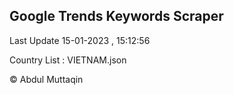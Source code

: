 

## Google Trends Keywords Scraper 
 
Last Update 15-01-2023 , 15:12:56

Country List :
VIETNAM.json



© Abdul Muttaqin 
